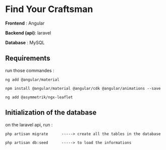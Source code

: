 # Find Your Craftsman

**Frontend** : Angular 

**Backend (api)**: laravel 

**Database** : MySQL

## Requirements 
  run those commandes : 
	
    ng add @angular/material 
		
    npm install @angular/material @angular/cdk @angular/animations --save
		
    ng add @asymmetrik/ngx-leaflet
  
## Initialization of the database 
  on the laravel api, run :
	
    php artisan migrate      -----> create all the tables in the database
		
    php artisan db:seed      -----> to load the informations

